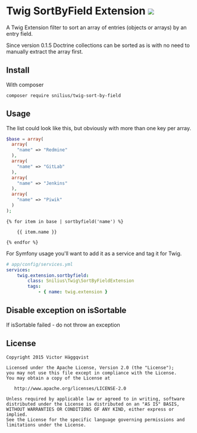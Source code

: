 # Twig SortByField Extension [![](https://img.shields.io/travis/victorhaggqvist/Twig-sort-by-field.svg?style=flat)](https://travis-ci.org/victorhaggqvist/Twig-sort-by-field)
A Twig Extension filter to sort an array of entries (objects or arrays) by an entry field.

Since version 0.1.5 Doctrine collections can be sorted as is with no need to manually extract the array first.

## Install
With composer

    composer require snilius/twig-sort-by-field

## Usage
The list could look like this, but obviously with more than one key per array.

```php
$base = array(
  array(
    "name" => "Redmine"
  ),
  array(
    "name" => "GitLab"
  ),
  array(
    "name" => "Jenkins"
  ),
  array(
    "name" => "Piwik"
  )
);
```

```twig
{% for item in base | sortbyfield('name') %}

    {{ item.name }}

{% endfor %}
```

For Symfony usage you'll want to add it as a service and tag it for Twig.

```yml
# app/config/services.yml
services:
    twig.extension.sortbyfield:
        class: Snilius\Twig\SortByFieldExtension
        tags:
            - { name: twig.extension }
```

## Disable exception on isSortable
If isSortable failed - do not throw an exception

## License

    Copyright 2015 Victor Häggqvist

    Licensed under the Apache License, Version 2.0 (the "License");
    you may not use this file except in compliance with the License.
    You may obtain a copy of the License at

       http://www.apache.org/licenses/LICENSE-2.0

    Unless required by applicable law or agreed to in writing, software
    distributed under the License is distributed on an "AS IS" BASIS,
    WITHOUT WARRANTIES OR CONDITIONS OF ANY KIND, either express or implied.
    See the License for the specific language governing permissions and
    limitations under the License.
